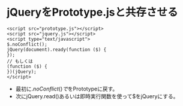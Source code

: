 ﻿# jQueryをPrototype.jsと共存させる


```clike
<script src="prototype.js"></script>
<script src="jquery.js"></script>
<script type="text/javascript">
$.noConflict();
jQuery(document).ready(function ($) {
});
// もしくは
(function ($) {
})(jQuery);
</script>
```

- 最初に$.noConflict()で$をPrototypeに戻す。
- 次にjQuery.read()あるいは即時実行関数を使って$をjQueryにする。
